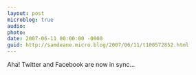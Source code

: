 ```yaml
---
layout: post
microblog: true
audio: 
photo: 
date: 2007-06-11 00:00:00 -0000
guid: http://samdeane.micro.blog/2007/06/11/t100572852.html
---
```

Aha! Twitter and Facebook are now in sync...
